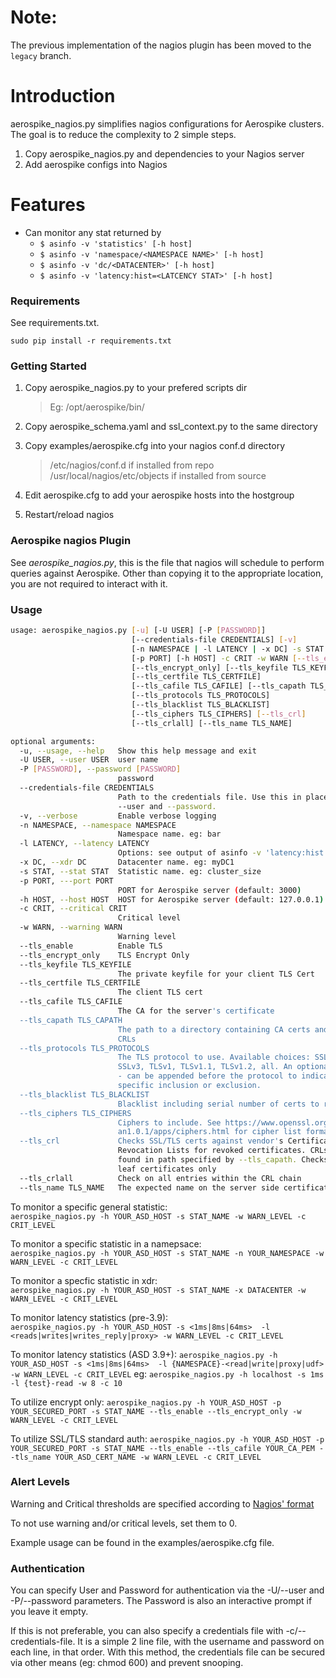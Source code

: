# Note:

The previous implementation of the nagios plugin has been moved to the
`legacy` branch.


# Introduction

aerospike\_nagios.py simplifies nagios configurations for Aerospike clusters.
The goal is to reduce the complexity to 2 simple steps.

1. Copy aerospike\_nagios.py and dependencies to your Nagios server
2. Add aerospike configs into Nagios

# Features

- Can monitor any stat returned by
  - `$ asinfo -v 'statistics' [-h host]`
  - `$ asinfo -v 'namespace/<NAMESPACE NAME>' [-h host]`
  - `$ asinfo -v 'dc/<DATACENTER>' [-h host]`
  - `$ asinfo -v 'latency:hist=<LATCENCY STAT>' [-h host]`

### Requirements

See requirements.txt.

```
sudo pip install -r requirements.txt
```

### Getting Started

1. Copy aerospike\_nagios.py to your prefered scripts dir

    > Eg: /opt/aerospike/bin/

1. Copy aerospike\_schema.yaml and ssl\_context.py to the same directory

1. Copy examples/aerospike.cfg into your nagios conf.d directory

   > /etc/nagios/conf.d if installed from repo  
   > /usr/local/nagios/etc/objects if installed from source

1. Edit aerospike.cfg to add your aerospike hosts into the hostgroup

1. Restart/reload nagios


### Aerospike nagios Plugin

See *aerospike\_nagios.py*, this is the file that nagios will schedule to perform
queries against Aerospike. Other than copying it to the appropriate location,
you are not required to interact with it.

###  Usage
```bash
usage: aerospike_nagios.py [-u] [-U USER] [-P [PASSWORD]]
                           [--credentials-file CREDENTIALS] [-v]
                           [-n NAMESPACE | -l LATENCY | -x DC] -s STAT
                           [-p PORT] [-h HOST] -c CRIT -w WARN [--tls_enable]
                           [--tls_encrypt_only] [--tls_keyfile TLS_KEYFILE]
                           [--tls_certfile TLS_CERTFILE]
                           [--tls_cafile TLS_CAFILE] [--tls_capath TLS_CAPATH]
                           [--tls_protocols TLS_PROTOCOLS]
                           [--tls_blacklist TLS_BLACKLIST]
                           [--tls_ciphers TLS_CIPHERS] [--tls_crl]
                           [--tls_crlall] [--tls_name TLS_NAME]

optional arguments:
  -u, --usage, --help   Show this help message and exit
  -U USER, --user USER  user name
  -P [PASSWORD], --password [PASSWORD]
                        password
  --credentials-file CREDENTIALS
                        Path to the credentials file. Use this in place of
                        --user and --password.
  -v, --verbose         Enable verbose logging
  -n NAMESPACE, --namespace NAMESPACE
                        Namespace name. eg: bar
  -l LATENCY, --latency LATENCY
                        Options: see output of asinfo -v 'latency:hist' -l
  -x DC, --xdr DC       Datacenter name. eg: myDC1
  -s STAT, --stat STAT  Statistic name. eg: cluster_size
  -p PORT, ---port PORT
                        PORT for Aerospike server (default: 3000)
  -h HOST, --host HOST  HOST for Aerospike server (default: 127.0.0.1)
  -c CRIT, --critical CRIT
                        Critical level
  -w WARN, --warning WARN
                        Warning level
  --tls_enable          Enable TLS
  --tls_encrypt_only    TLS Encrypt Only
  --tls_keyfile TLS_KEYFILE
                        The private keyfile for your client TLS Cert
  --tls_certfile TLS_CERTFILE
                        The client TLS cert
  --tls_cafile TLS_CAFILE
                        The CA for the server's certificate
  --tls_capath TLS_CAPATH
                        The path to a directory containing CA certs and/or
                        CRLs
  --tls_protocols TLS_PROTOCOLS
                        The TLS protocol to use. Available choices: SSLv2,
                        SSLv3, TLSv1, TLSv1.1, TLSv1.2, all. An optional + or
                        - can be appended before the protocol to indicate
                        specific inclusion or exclusion.
  --tls_blacklist TLS_BLACKLIST
                        Blacklist including serial number of certs to revoke
  --tls_ciphers TLS_CIPHERS
                        Ciphers to include. See https://www.openssl.org/docs/m
                        an1.0.1/apps/ciphers.html for cipher list format
  --tls_crl             Checks SSL/TLS certs against vendor's Certificate
                        Revocation Lists for revoked certificates. CRLs are
                        found in path specified by --tls_capath. Checks the
                        leaf certificates only
  --tls_crlall          Check on all entries within the CRL chain
  --tls_name TLS_NAME   The expected name on the server side certificate
```

To monitor a specific general statistic:  
`aerospike_nagios.py -h YOUR_ASD_HOST -s STAT_NAME -w WARN_LEVEL -c CRIT_LEVEL`

To monitor a specific statistic in a namepsace:  
`aerospike_nagios.py -h YOUR_ASD_HOST -s STAT_NAME -n YOUR_NAMESPACE -w WARN_LEVEL -c CRIT_LEVEL`

To monitor a specfic statistic in xdr:  
`aerospike_nagios.py -h YOUR_ASD_HOST -s STAT_NAME -x DATACENTER -w WARN_LEVEL -c CRIT_LEVEL`

To monitor latency statistics (pre-3.9):  
`aerospike_nagios.py -h YOUR_ASD_HOST -s <1ms|8ms|64ms>  -l <reads|writes|writes_reply|proxy> -w WARN_LEVEL -c CRIT_LEVEL`

To monitor latency statistics (ASD 3.9+):
`aerospike_nagios.py -h YOUR_ASD_HOST -s <1ms|8ms|64ms>  -l {NAMESPACE}-<read|write|proxy|udf> -w WARN_LEVEL -c CRIT_LEVEL`
eg:
`aerospike_nagios.py -h localhost -s 1ms  -l {test}-read -w 8 -c 10`

To utilize encrypt only:
`aerospike_nagios.py -h YOUR_ASD_HOST -p YOUR_SECURED_PORT -s STAT_NAME --tls_enable --tls_encrypt_only -w WARN_LEVEL -c CRIT_LEVEL`

To utilize SSL/TLS standard auth:
`aerospike_nagios.py -h YOUR_ASD_HOST -p YOUR_SECURED_PORT -s STAT_NAME --tls_enable --tls_cafile YOUR_CA_PEM --tls_name YOUR_ASD_CERT_NAME -w WARN_LEVEL -c CRIT_LEVEL`

### Alert Levels

Warning and Critical thresholds are specified according to [Nagios' format](https://nagios-plugins.org/doc/guidelines.html#THRESHOLDFORMAT)

To not use warning and/or critical levels, set them to 0.

Example usage can be found in the examples/aerospike.cfg file. 

### Authentication

You can specify User and Password for authentication via the -U/--user and -P/--password parameters.
The Password is also an interactive prompt if you leave it empty.
                        
If this is not preferable, you can also specify a credentials file with -c/--credentials-file. It is a simple 2 line file, with the username and password on each line, in that order. With this method, the credentials file can be secured via other means (eg: chmod 600) and prevent snooping.
